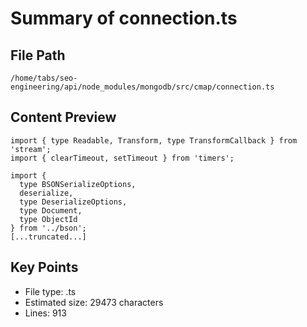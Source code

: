 # Summary of connection.ts
  
## File Path
`/home/tabs/seo-engineering/api/node_modules/mongodb/src/cmap/connection.ts`

## Content Preview
```
import { type Readable, Transform, type TransformCallback } from 'stream';
import { clearTimeout, setTimeout } from 'timers';

import {
  type BSONSerializeOptions,
  deserialize,
  type DeserializeOptions,
  type Document,
  type ObjectId
} from '../bson';
[...truncated...]
```

## Key Points
- File type: .ts
- Estimated size: 29473 characters
- Lines: 913

